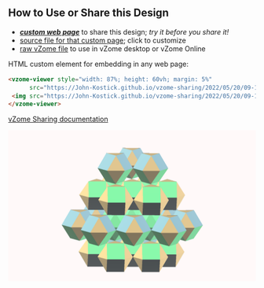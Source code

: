 
## How to Use or Share this Design

 - [***custom web page***][post] to share this design; *try it before you share it!*
 - [source file for that custom page][source]; click to customize
 - [raw vZome file][raw] to use in vZome desktop or vZome Online
 
 HTML custom element for embedding in any web page:
 ```html
<vzome-viewer style="width: 87%; height: 60vh; margin: 5%"
       src="https://John-Kostick.github.io/vzome-sharing/2022/05/20/09-19-44-HCP-with-anti-cuboctas/HCP-with-anti-cuboctas.vZome" >
  <img src="https://John-Kostick.github.io/vzome-sharing/2022/05/20/09-19-44-HCP-with-anti-cuboctas/HCP-with-anti-cuboctas.png" />
</vzome-viewer>
 ```

[vZome Sharing documentation](https://vzome.github.io/vzome/sharing.html#how-it-works)

![Image](<HCP-with-anti-cuboctas.png>)


[post]: <https://John-Kostick.github.io/vzome-sharing/2022/05/20/HCP-with-anti-cuboctas-09-19-44.html>
[source]: <https://github.com/John-Kostick/vzome-sharing/edit/main/_posts/2022-05-20-HCP-with-anti-cuboctas-09-19-44.md>
[raw]: <https://raw.githubusercontent.com/John-Kostick/vzome-sharing/main/2022/05/20/09-19-44-HCP-with-anti-cuboctas/HCP-with-anti-cuboctas.vZome>